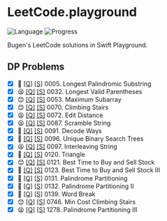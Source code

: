 # LeetCode.playground
![Language](https://img.shields.io/badge/Language-Swift%205.2-orange.svg)
![Progress](https://img.shields.io/badge/Progress-42%20%2F%201322%20=%203.18%25-orange.svg)

Bugen's LeetCode solutions in Swift Playground.
## DP Problems
- [X] 🔞 [[Q]](https://leetcode.com/problems/longest-palindromic-substring/) [[S]](.././LeetCode.playground/Pages/5-Longest%20Palindromic%20Substring.xcplaygroundpage/Contents.swift) 0005. Longest Palindromic Substring 
- [X] 😫 [[Q]](https://leetcode.com/problems/longest-valid-parentheses/) [[S]](.././LeetCode.playground/Pages/32-Longest%20Valid%20Parentheses.xcplaygroundpage/Contents.swift) 0032. Longest Valid Parentheses 
- [X] 😊 [[Q]](https://leetcode.com/problems/maximum-subarray/) [[S]](.././LeetCode.playground/Pages/53-Maximum%20Subarray.xcplaygroundpage/Contents.swift) 0053. Maximum Subarray 
- [X] 😊 [[Q]](https://leetcode.com/problems/climbing-stairs/) [[S]](.././LeetCode.playground/Pages/70-Climbing%20Stairs.xcplaygroundpage/Contents.swift) 0070. Climbing Stairs 
- [X] 😫 [[Q]](https://leetcode.com/problems/edit-distance/) [[S]](.././LeetCode.playground/Pages/72-Edit%20Distance.xcplaygroundpage/Contents.swift) 0072. Edit Distance 
- [X] 😫 [[Q]](https://leetcode.com/problems/scramble-string/) [[S]](.././LeetCode.playground/Pages/87-Scramble%20String.xcplaygroundpage/Contents.swift) 0087. Scramble String 
- [X] 🤨 [[Q]](https://leetcode.com/problems/decode-ways/) [[S]](.././LeetCode.playground/Pages/91-Decode%20Ways.xcplaygroundpage/Contents.swift) 0091. Decode Ways 
- [X] 🤨 [[Q]](https://leetcode.com/problems/unique-binary-search-trees/) [[S]](.././LeetCode.playground/Pages/96-Unique%20Binary%20Search%20Trees.xcplaygroundpage/Contents.swift) 0096. Unique Binary Search Trees 
- [X] 😫 [[Q]](https://leetcode.com/problems/interleaving-string/) [[S]](.././LeetCode.playground/Pages/97-Interleaving%20String.xcplaygroundpage/Contents.swift) 0097. Interleaving String 
- [X] 🤨 [[Q]](https://leetcode.com/problems/triangle/) [[S]](.././LeetCode.playground/Pages/120-Triangle.xcplaygroundpage/Contents.swift) 0120. Triangle 
- [X] 😊 [[Q]](https://leetcode.com/problems/best-time-to-buy-and-sell-stock/) [[S]](.././LeetCode.playground/Pages/121-Best%20Time%20to%20Buy%20and%20Sell%20Stock.xcplaygroundpage/Contents.swift) 0121. Best Time to Buy and Sell Stock 
- [X] 🔞 [[Q]](https://leetcode.com/problems/best-time-to-buy-and-sell-stock-iii/) [[S]](.././LeetCode.playground/Pages/123-Best%20Time%20to%20Buy%20and%20Sell%20Stock%20III.xcplaygroundpage/Contents.swift) 0123. Best Time to Buy and Sell Stock III 
- [X] 🤨 [[Q]](https://leetcode.com/problems/palindrome-partitioning/) [[S]](.././LeetCode.playground/Pages/131-Palindrome%20Partitioning.xcplaygroundpage/Contents.swift) 0131. Palindrome Partitioning 
- [X] 🔞 [[Q]](https://leetcode.com/problems/palindrome-partitioning-ii/) [[S]](.././LeetCode.playground/Pages/132-Palindrome%20Partitioning%20II.xcplaygroundpage/Contents.swift) 0132. Palindrome Partitioning II 
- [X] 🤨 [[Q]](https://leetcode.com/problems/word-break/) [[S]](.././LeetCode.playground/Pages/139-Word%20Break.xcplaygroundpage/Contents.swift) 0139. Word Break 
- [X] 😊 [[Q]](https://leetcode.com/problems/min-cost-climbing-stairs/) [[S]](.././LeetCode.playground/Pages/746-Min%20Cost%20Climbing%20Stairs.xcplaygroundpage/Contents.swift) 0746. Min Cost Climbing Stairs 
- [X] 😫 [[Q]](https://leetcode.com/problems/palindrome-partitioning-iii/) [[S]](.././LeetCode.playground/Pages/1278-Palindrome%20Partitioning%20III.xcplaygroundpage/Contents.swift) 1278. Palindrome Partitioning III 
